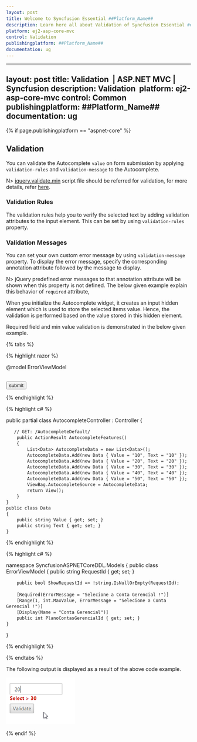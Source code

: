 ```yaml
---
layout: post
title: Welcome to Syncfusion Essential ##Platform_Name##
description: Learn here all about Validation of Syncfusion Essential ##Platform_Name## widgets based on HTML5 and jQuery.
platform: ej2-asp-core-mvc
control: Validation
publishingplatform: ##Platform_Name##
documentation: ug
---
```


---
layout: post
title: Validation  | ASP.NET MVC | Syncfusion
description: Validation  
platform: ej2-asp-core-mvc
control: Common 
publishingplatform: ##Platform_Name##
documentation: ug
--- 
{% if page.publishingplatform == "aspnet-core" %}

## Validation

You can validate the Autocomplete `value` on form submission by applying `validation-rules` and `validation-message` to the Autocomplete. 

N> [jquery.validate.min](http://cdn.syncfusion.com/js/assets/external/jquery.validate.min.js) script file should be referred for validation, for more details, refer [here](http://jqueryvalidation.org/documentation).

### Validation Rules

The validation rules help you to verify the selected text by adding validation attributes to the input element. This can be set by using `validation-rules` property.

### Validation Messages 

You can set your own custom error message by using `validation-message` property. To display the error message, specify the corresponding annotation attribute followed by the message to display.

N> jQuery predefined error messages to that annotation attribute will be shown when this property is not defined. The below given example explain this behavior of `required` attribute,

When you initialize the Autocomplete widget, it creates an input hidden element which is used to store the selected items value. Hence, the validation is performed based on the value stored in this hidden element.

Required field and min value validation is demonstrated in the below given example.

{% tabs %}

{% highlight razor %}

@model ErrorViewModel

<div id="ControlRegion">
    <div class="frame">
        <div class="control">
            <form id="form1" method="post" asp-controller="Autocomplete"> 
                <ej-autocomplete ej-for="PlanoContasGerencialId" id="autocomplete" datasource="ViewBag.AutocompleteSource" watermark-text="Select Number" change="onChange" validation-rules='new Dictionary<string, object>() { { "required",true}, { "min",30} }'  validation-message='new Dictionary<string, object>() { { "required", "value required"}, { "min","Select > 30"} }'>
                    <e-autocomplete-fields text="Text" key="Value" />
                </ej-autocomplete>
                <span asp-validation-for="PlanoContasGerencialId" class="text-danger"></span><br />
                <input type="submit" value="submit" />
            </form>
        </div>
    </div>
</div>
<script>
    $.validator.setDefaults({
        ignore: [],
        errorClass: 'e-validation-error', // to get the error message on jQuery validation
        errorPlacement: function (error, element) {
            $(error).insertAfter(element.closest(".e-widget"));
        }
        // any other default options and/or rules
    });
    //If necessary, we can create custom rules as below. here method defined for min
    $.validator.addMethod("min",
        function (value, element, params) {
            if (!/Invalid|NaN/.test(value)) {
                return parseInt(value) > params;
            }
        }, 'Must be greater than 30.');

    function onChange() {
        this.element.valid();
    }

</script>

{% endhighlight  %}

{% highlight c# %}

public partial class AutocompleteController : Controller
    {

       // GET: /AutocompleteDefault/
        public ActionResult AutocompleteFeatures()
        {
            List<Data> AutocompleteData = new List<Data>();
            AutocompleteData.Add(new Data { Value = "10", Text = "10" });
            AutocompleteData.Add(new Data { Value = "20", Text = "20" });
            AutocompleteData.Add(new Data { Value = "30", Text = "30" });
            AutocompleteData.Add(new Data { Value = "40", Text = "40" });
            AutocompleteData.Add(new Data { Value = "50", Text = "50" });
            ViewBag.AutocompleteSource = AutocompleteData;
            return View();
        }
    }
    public class Data
    {
        public string Value { get; set; }
        public string Text { get; set; }
    }

{% endhighlight  %}

{% highlight c# %}

namespace SyncfusionASPNETCoreDDL.Models
{
    public class ErrorViewModel
    {
        public string RequestId { get; set; }

        public bool ShowRequestId => !string.IsNullOrEmpty(RequestId);

        [Required(ErrorMessage = "Selecione a Conta Gerencial !")]
        [Range(1, int.MaxValue, ErrorMessage = "Selecione a Conta Gerencial !")]
        [Display(Name = "Conta Gerencial")]
        public int PlanoContasGerencialId { get; set; }
    }
}

{% endhighlight  %}

{% endtabs %}

The following output is displayed as a result of the above code example.  

![](Validation_images\validation_img1.png)

{% endif %}